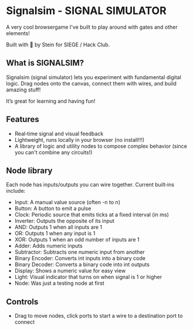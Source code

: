 # Signalsim - SIGNAL SIMULATOR

A very cool browsergame I've built to play around with gates and other elements!

Built with 💖 by Stein for SIEGE / Hack Club.

## What is SIGNALSIM?

Signalsim (signal simulator) lets you experiment with fundamental digital logic. Drag nodes onto the canvas, connect them with wires, and build amazing stuff!

It’s great for learning and having fun!

## Features

- Real‑time signal and visual feedback
- Lightweight, runs locally in your browser (no install!!!)
- A library of logic and utility nodes to compose complex behavior (since you can't combine any circuits!)

## Node library

Each node has inputs/outputs you can wire together. Current built‑ins include:

- Input: A manual value source (often -n to n)
- Button: A button to emit a pulse
- Clock: Periodic source that emits ticks at a fixed interval (in ms)
- Inverter: Outputs the opposite of its input
- AND: Outputs 1 when all inputs are 1
- OR: Outputs 1 when any input is 1
- XOR: Outputs 1 when an odd number of inputs are 1
- Adder: Adds numeric inputs
- Subtractor: Subtracts one numeric input from another
- Binary Encoder: Converts int inputs into a binary code
- Binary Decoder: Converts a binary code into int outputs
- Display: Shows a numeric value for easy view
- Light: Visual indicator that turns on when signal is 1 or higher
- Node: Was just a testing node at first

## Controls

- Drag to move nodes, click ports to start a wire to a destination port to connect
